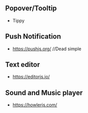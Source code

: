 ## Popover/Tooltip
- Tippy

## Push Notification
- https://pushjs.org/  //Dead simple

## Text editor
- https://editorjs.io/

## Sound and Music player
- https://howlerjs.com/
